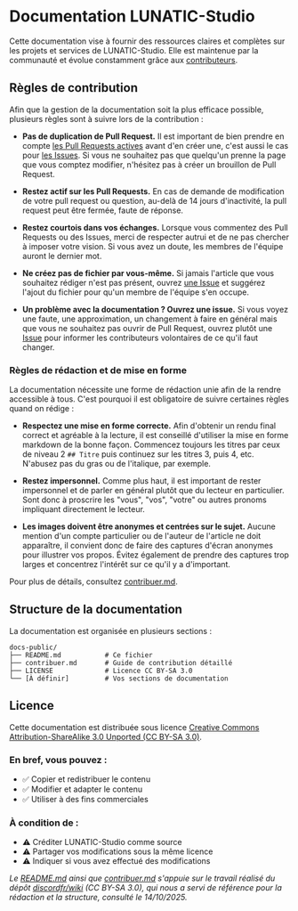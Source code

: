 # Documentation LUNATIC-Studio

Cette documentation vise à fournir des ressources claires et complètes sur les projets et services de LUNATIC-Studio. Elle est maintenue par la communauté et évolue constamment grâce aux [contributeurs](../../graphs/contributors).


## Règles de contribution

Afin que la gestion de la documentation soit la plus efficace possible, plusieurs règles sont à suivre lors de la contribution :

- **Pas de duplication de Pull Request.** Il est important de bien prendre en compte [les Pull Requests actives](../../pulls) avant d'en créer une, c'est aussi le cas pour [les Issues](../../issues). Si vous ne souhaitez pas que quelqu'un prenne la page que vous comptez modifier, n'hésitez pas à créer un brouillon de Pull Request.

- **Restez actif sur les Pull Requests.** En cas de demande de modification de votre pull request ou question, au-delà de 14 jours d'inactivité, la pull request peut être fermée, faute de réponse.

- **Restez courtois dans vos échanges.** Lorsque vous commentez des Pull Requests ou des Issues, merci de respecter autrui et de ne pas chercher à imposer votre vision. Si vous avez un doute, les membres de l'équipe auront le dernier mot.

- **Ne créez pas de fichier par vous-même.** Si jamais l'article que vous souhaitez rédiger n'est pas présent, ouvrez [une Issue](../../issues/new) et suggérez l'ajout du fichier pour qu'un membre de l'équipe s'en occupe.

- **Un problème avec la documentation ? Ouvrez une issue.** Si vous voyez une faute, une approximation, un changement à faire en général mais que vous ne souhaitez pas ouvrir de Pull Request, ouvrez plutôt une [Issue](../../issues/new) pour informer les contributeurs volontaires de ce qu'il faut changer.

### Règles de rédaction et de mise en forme

La documentation nécessite une forme de rédaction unie afin de la rendre accessible à tous. C'est pourquoi il est obligatoire de suivre certaines règles quand on rédige :

- **Respectez une mise en forme correcte.** Afin d'obtenir un rendu final correct et agréable à la lecture, il est conseillé d'utiliser la mise en forme markdown de la bonne façon. Commencez toujours les titres par ceux de niveau 2 `## Titre` puis continuez sur les titres 3, puis 4, etc. N'abusez pas du gras ou de l'italique, par exemple.

- **Restez impersonnel.** Comme plus haut, il est important de rester impersonnel et de parler en général plutôt que du lecteur en particulier. Sont donc à proscrire les "vous", "vos", "votre" ou autres pronoms impliquant directement le lecteur.

- **Les images doivent être anonymes et centrées sur le sujet.** Aucune mention d'un compte particulier ou de l'auteur de l'article ne doit apparaître, il convient donc de faire des captures d'écran anonymes pour illustrer vos propos. Évitez également de prendre des captures trop larges et concentrez l'intérêt sur ce qu'il y a d'important.

Pour plus de détails, consultez [contribuer.md](contribuer.md).

## Structure de la documentation

La documentation est organisée en plusieurs sections :

```
docs-public/
├── README.md           # Ce fichier
├── contribuer.md       # Guide de contribution détaillé
├── LICENSE             # Licence CC BY-SA 3.0
└── [À définir]         # Vos sections de documentation
```

## Licence

Cette documentation est distribuée sous licence [Creative Commons Attribution-ShareAlike 3.0 Unported (CC BY-SA 3.0)](LICENSE).

### En bref, vous pouvez :

- ✅ Copier et redistribuer le contenu
- ✅ Modifier et adapter le contenu
- ✅ Utiliser à des fins commerciales

### À condition de :

- ⚠️ Créditer LUNATIC-Studio comme source
- ⚠️ Partager vos modifications sous la même licence
- ⚠️ Indiquer si vous avez effectué des modifications

*Le [README.md](../../README.md) ainsi que [contribuer.md](../../contribuer.md) s'appuie sur le travail réalisé du dépôt [discordfr/wiki](https://github.com/discordfr/wiki) (CC BY-SA 3.0), qui nous a servi de référence pour la rédaction et la structure, consulté le 14/10/2025.*